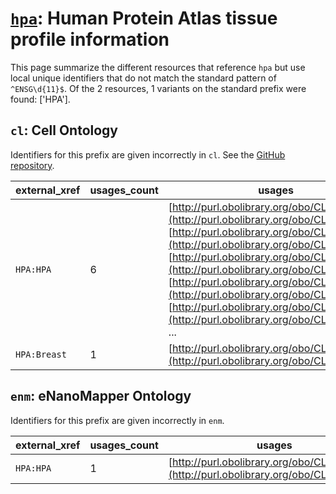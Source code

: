 # [`hpa`](https://bioregistry.io/hpa): Human Protein Atlas tissue profile information

This page summarize the different resources that reference `hpa`
but use local unique identifiers that do not match the standard pattern of
`^ENSG\d{11}$`. Of the 2 resources,
1 variants on the standard prefix were found: ['HPA'].

## `cl`: Cell Ontology

Identifiers for this prefix are given incorrectly in `cl`. See the [GitHub repository](https://github.com/obophenotype/cell-ontology).

| external_xref   |   usages_count | usages                                                                                                                                                                                                                                                                                                                                                                                                                                                      |
|-----------------|----------------|-------------------------------------------------------------------------------------------------------------------------------------------------------------------------------------------------------------------------------------------------------------------------------------------------------------------------------------------------------------------------------------------------------------------------------------------------------------|
| `HPA:HPA`       |              6 | [http://purl.obolibrary.org/obo/CL_1001586](http://purl.obolibrary.org/obo/CL_1001586), [http://purl.obolibrary.org/obo/CL_1001591](http://purl.obolibrary.org/obo/CL_1001591), [http://purl.obolibrary.org/obo/CL_1001593](http://purl.obolibrary.org/obo/CL_1001593), [http://purl.obolibrary.org/obo/CL_1001596](http://purl.obolibrary.org/obo/CL_1001596), [http://purl.obolibrary.org/obo/CL_1001599](http://purl.obolibrary.org/obo/CL_1001599), ... |
| `HPA:Breast`    |              1 | [http://purl.obolibrary.org/obo/CL_1001583](http://purl.obolibrary.org/obo/CL_1001583)                                                                                                                                                                                                                                                                                                                                                                      |

## `enm`: eNanoMapper Ontology

Identifiers for this prefix are given incorrectly in `enm`.

| external_xref   |   usages_count | usages                                                                                 |
|-----------------|----------------|----------------------------------------------------------------------------------------|
| `HPA:HPA`       |              1 | [http://purl.obolibrary.org/obo/CL_1001603](http://purl.obolibrary.org/obo/CL_1001603) |

